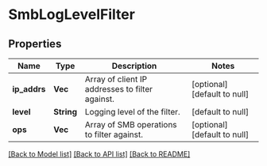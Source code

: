 # SmbLogLevelFilter

## Properties
Name | Type | Description | Notes
------------ | ------------- | ------------- | -------------
**ip_addrs** | **Vec<String>** | Array of client IP addresses to filter against. | [optional] [default to null]
**level** | **String** | Logging level of the filter. | [default to null]
**ops** | **Vec<String>** | Array of SMB operations to filter against. | [optional] [default to null]

[[Back to Model list]](../README.md#documentation-for-models) [[Back to API list]](../README.md#documentation-for-api-endpoints) [[Back to README]](../README.md)


